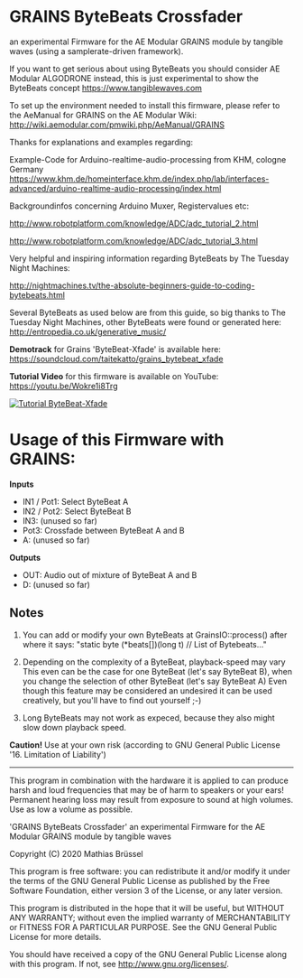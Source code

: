 # GRAINS ByteBeats Crossfader

an experimental Firmware for the AE Modular GRAINS module by tangible waves (using a samplerate-driven framework).

If you want to get serious about using ByteBeats you should consider AE Modular ALGODRONE instead, this is just experimental to show the ByteBeats concept
https://www.tangiblewaves.com

To set up the environment needed to install this firmware, please refer to the AeManual for GRAINS on the AE Modular Wiki: http://wiki.aemodular.com/pmwiki.php/AeManual/GRAINS

Thanks for explanations and examples regarding:

Example-Code for Arduino-realtime-audio-processing from KHM, cologne Germany 
https://www.khm.de/homeinterface.khm.de/index.php/lab/interfaces-advanced/arduino-realtime-audio-processing/index.html

Backgroundinfos concerning Arduino Muxer, Registervalues etc: 

http://www.robotplatform.com/knowledge/ADC/adc_tutorial_2.html

http://www.robotplatform.com/knowledge/ADC/adc_tutorial_3.html

Very helpful and inspiring information regarding ByteBeats by The Tuesday Night Machines:

http://nightmachines.tv/the-absolute-beginners-guide-to-coding-bytebeats.html

Several ByteBeats as used below are from this guide, so big thanks to The Tuesday Night Machines, other ByteBeats were found or generated here:
http://entropedia.co.uk/generative_music/

__Demotrack__ for Grains 'ByteBeat-Xfade' is available here: https://soundcloud.com/taitekatto/grains_bytebeat_xfade

__Tutorial Video__ for this firmware is available on YouTube: https://youtu.be/Wokre1i8Trg

[![Tutorial ByteBeat-Xfade](https://res.cloudinary.com/marcomontalbano/image/upload/v1586674763/video_to_markdown/images/youtube--Wokre1i8Trg-c05b58ac6eb4c4700831b2b3070cd403.jpg)](https://youtu.be/Wokre1i8Trg "Tutorial ByteBeat-Xfade")

# Usage of this Firmware with GRAINS:

__Inputs__

* IN1 / Pot1: Select ByteBeat A
* IN2 / Pot2: Select ByteBeat B
* IN3:        (unused so far)
* Pot3:       Crossfade between ByteBeat A and B
* A:          (unused so far)

__Outputs__

* OUT:        Audio out of mixture of ByteBeat A and B
* D:          (unused so far)

## Notes

1. You can add or modify your own ByteBeats at GrainsIO::process() after where it says: "static byte (*beats[])(long t)  // List of Bytebeats..."
  
2. Depending on the complexity of a ByteBeat, playback-speed may vary This even can be the case for one ByteBeat (let's say ByteBeat B), when you change the selection of other ByteBeat (let's say ByteBeat A) Even though this feature may be considered an undesired it can be used creatively, but you'll have to find out yourself ;-)  

3. Long ByteBeats may not work as expeced, because they also might slow down playback speed.

__Caution!__ Use at your own risk (according to GNU General Public License '16. Limitation of Liability')

-------------------------------------------------------------  

This program in combination with the hardware it is applied to can produce harsh and loud frequencies that may be of harm to speakers or your ears! Permanent hearing loss may result from exposure to sound at high volumes. Use as low a volume as possible.

'GRAINS ByteBeats Crossfader' an experimental Firmware for the AE Modular GRAINS module by tangible waves

Copyright (C) 2020  Mathias Brüssel

This program is free software: you can redistribute it and/or modify
it under the terms of the GNU General Public License as published by
the Free Software Foundation, either version 3 of the License, or
any later version.

This program is distributed in the hope that it will be useful,
but WITHOUT ANY WARRANTY; without even the implied warranty of
MERCHANTABILITY or FITNESS FOR A PARTICULAR PURPOSE.  See the
GNU General Public License for more details.

You should have received a copy of the GNU General Public License
along with this program.  If not, see <http://www.gnu.org/licenses/>.

